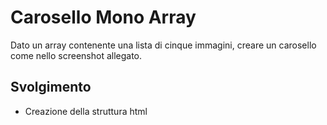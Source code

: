Carosello Mono Array
===
Dato un array contenente una lista di cinque immagini, creare un carosello come nello screenshot allegato.
## Svolgimento
- Creazione della struttura html
